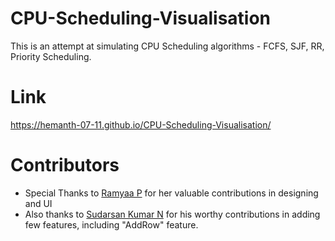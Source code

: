# CPU-Scheduling-Visualisation

This is an attempt at simulating CPU Scheduling algorithms - FCFS, SJF, RR, Priority Scheduling.

# Link
https://hemanth-07-11.github.io/CPU-Scheduling-Visualisation/
 
 # Contributors
 
 - Special Thanks to [Ramyaa P](https://github.com/ramyaaprasath) for her valuable contributions in designing and UI 
 - Also thanks to [Sudarsan Kumar N](https://github.com/sudarsankumar) for his worthy contributions in adding few features, including "AddRow" feature.
 
